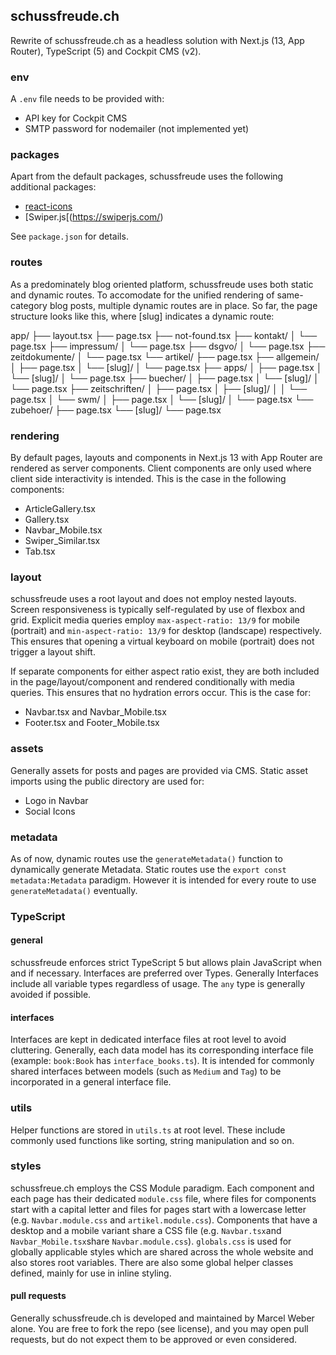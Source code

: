 ## schussfreude.ch

Rewrite of schussfreude.ch as a headless solution with Next.js (13, App Router), TypeScript (5) and Cockpit CMS (v2).

### env

A `.env` file needs to be provided with:
- API key for Cockpit CMS
- SMTP password for nodemailer (not implemented yet)

### packages

Apart from the default packages, schussfreude uses the following additional packages:
- [react-icons](https://react-icons.github.io/react-icons/)
- [Swiper.js[(https://swiperjs.com/)

See `package.json` for details.

### routes

As a predominately blog oriented platform, schussfreude uses both static and dynamic routes.
To accomodate for the unified rendering of same-category blog posts, multiple dynamic routes are in place.
So far, the page structure looks like this, where [slug] indicates a dynamic route:

app/
├── layout.tsx
├── page.tsx
├── not-found.tsx
├── kontakt/
│   └── page.tsx
├── impressum/
│   └── page.tsx
├── dsgvo/
│   └── page.tsx
├── zeitdokumente/
│   └── page.tsx
└── artikel/
    ├── page.tsx
    ├── allgemein/
    │   ├── page.tsx
    │   └── [slug]/
    │       └── page.tsx
    ├── apps/
    │   ├── page.tsx
    │   └── [slug]/
    │       └── page.tsx
    ├── buecher/
    │   ├── page.tsx
    │   └── [slug]/
    │       └── page.tsx
    ├── zeitschriften/
    │   ├── page.tsx
    │   ├── [slug]/
    │   │   └── page.tsx
    │   └── swm/
    │       ├── page.tsx
    │       └── [slug]/
    │           └── page.tsx
    └── zubehoer/
        ├── page.tsx
        └── [slug]/
            └── page.tsx

### rendering

By default pages, layouts and components in Next.js 13 with App Router are rendered as server components.
Client components are only used where client side interactivity is intended. This is the case in the following components:

- ArticleGallery.tsx
- Gallery.tsx
- Navbar_Mobile.tsx
- Swiper_Similar.tsx
- Tab.tsx

### layout

schussfreude uses a root layout and does not employ nested layouts.
Screen responsiveness is typically self-regulated by use of flexbox and grid.
Explicit media queries employ `max-aspect-ratio: 13/9` for mobile (portrait) and `min-aspect-ratio: 13/9` for desktop (landscape) respectively. This ensures that opening a virtual keyboard on mobile (portrait) does not trigger a layout shift.

If separate components for either aspect ratio exist, they are both included in the page/layout/component and rendered conditionally
with media queries. This ensures that no hydration errors occur. This is the case for:

- Navbar.tsx and Navbar_Mobile.tsx
- Footer.tsx and Footer_Mobile.tsx

### assets

Generally assets for posts and pages are provided via CMS. 
Static asset imports using the public directory are used for:

- Logo in Navbar
- Social Icons

### metadata

As of now, dynamic routes use the ```generateMetadata()``` function to dynamically generate Metadata. Static routes use the ```export const metadata:Metadata``` paradigm. 
However it is intended for every route to use  ```generateMetadata()``` eventually.

### TypeScript

#### general

schussfreude enforces strict TypeScript 5 but allows plain JavaScript when and if necessary.
Interfaces are preferred over Types. Generally Interfaces include all variable types regardless of usage.
The `any` type is generally avoided if possible.

#### interfaces

Interfaces are kept in dedicated interface files at root level to avoid cluttering. Generally, each data model has its corresponding interface file (example: ```book:Book``` has ```interface_books.ts```).
It is intended for commonly shared interfaces between models (such as ```Medium``` and ```Tag```) to be incorporated in a general interface file.

### utils

Helper functions are stored in ```utils.ts``` at root level. These include commonly used functions like sorting, string manipulation and so on.

### styles

schussfreue.ch employs the CSS Module paradigm. Each component and each page has their dedicated ```module.css``` file, where files for components start with a capital letter and files for pages start with a lowercase letter (e.g. ```Navbar.module.css``` and ```artikel.module.css```). Components that have a desktop and a mobile variant share a CSS file (e.g. ```Navbar.tsx```and ```Navbar_Mobile.tsx```share ```Navbar.module.css```).
```globals.css``` is used for globally applicable styles which are shared across the whole website and also stores root variables. There are also some global helper classes defined, mainly for use in inline styling. 

#### pull requests

Generally schussfreude.ch is developed and maintained by Marcel Weber alone. You are free to fork the repo (see license), 
and you may open pull requests, but do not expect them to be approved or even considered.

